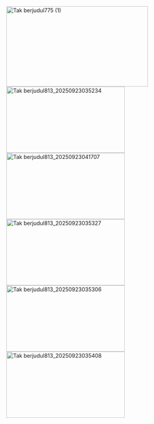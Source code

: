 <img width="372" height="211" alt="Tak berjudul775 (1)" src="https://github.com/user-attachments/assets/58b2e55c-151f-4044-af92-7d0120517f1a" />
<img width="311" height="174" alt="Tak berjudul813_20250923035234" src="https://github.com/user-attachments/assets/36ff3d43-3181-4a92-a0f5-583649d532b4" />
<img width="311" height="174" alt="Tak berjudul813_20250923041707" src="https://github.com/user-attachments/assets/82b42547-58c8-4042-a374-dbb720db36f5" />
<img width="311" height="174" alt="Tak berjudul813_20250923035327" src="https://github.com/user-attachments/assets/c006c3d6-cdc7-4b96-af5c-624763ab7e41" />
<img width="311" height="174" alt="Tak berjudul813_20250923035306" src="https://github.com/user-attachments/assets/75405d7a-5023-452c-9d48-3ad4b3540453" />
<img width="311" height="174" alt="Tak berjudul813_20250923035408" src="https://github.com/user-attachments/assets/4f11db74-69be-47a3-8e6b-c795b759de6d" />
